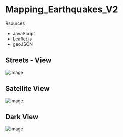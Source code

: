 # Mapping_Earthquakes_V2

Rsources
 - JavaScript
 - Leaflet.js
 - geoJSON







## Streets - View

![image](https://user-images.githubusercontent.com/94253815/155903969-7676b781-f845-4e39-be6c-a6830bc11fe1.png)






## Satellite View

![image](https://user-images.githubusercontent.com/94253815/155904007-2fa0ea83-4087-4654-8122-1f2e9b003190.png)



## Dark View

![image](https://user-images.githubusercontent.com/94253815/155904092-6af65f92-cc5d-432e-b13a-d7afcb3301da.png)

